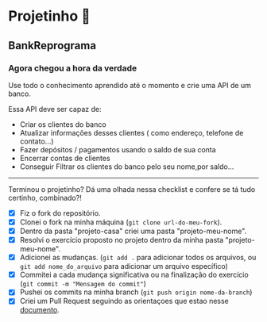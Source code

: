 # Projetinho 📓

## BankReprograma

### Agora chegou a hora da verdade

Use todo o conhecimento aprendido até o momento e crie uma API de um banco.

Essa API deve ser capaz de:

- Criar os clientes do banco
- Atualizar informações desses clientes ( como endereço, telefone de contato...)
- Fazer depósitos / pagamentos usando o saldo de sua conta
- Encerrar contas de clientes
- Conseguir Filtrar os clientes do banco pelo seu nome,por saldo...

---

Terminou o projetinho? Dá uma olhada nessa checklist e confere se tá tudo certinho, combinado?!

- [x] Fiz o fork do repositório.
- [x] Clonei o fork na minha máquina (`git clone url-do-meu-fork`).
- [x] Dentro da pasta "projeto-casa" criei uma pasta "projeto-meu-nome".
- [x] Resolvi o exercício proposto no projeto dentro da minha pasta "projeto-meu-nome".
- [x] Adicionei as mudanças. (`git add .` para adicionar todos os arquivos, ou `git add nome_do_arquivo` para adicionar um arquivo específico)
- [x] Commitei a cada mudança significativa ou na finalização do exercício (`git commit -m "Mensagem do commit"`)
- [x] Pushei os commits na minha branch (`git push origin nome-da-branch`)
- [x] Criei um Pull Request seguindo as orientaçoes que estao nesse [documento](/exercicios/projeto-casa/instrucoes-pull-request.md).
